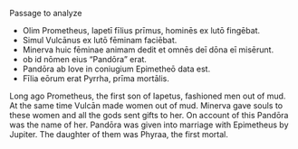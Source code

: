 Passage to analyze
- Olim Prometheus, Iapetī fīlius prīmus, hominēs ex lutō fingēbat.
- Simul Vulcānus ex lutō fēminam faciēbat.
- Minerva huic fēminae animam dedit et omnēs deī dōna eī misērunt.
- ob id nōmen eius “Pandōra” erat.
- Pandōra ab Iove in coniugium Epimetheō data est.
- Fīlia eōrum erat Pyrrha, prīma mortālis.


Long ago Prometheus, the first son of Iapetus, fashioned men out of mud.
At the same time Vulcān made women out of mud.
Minerva gave souls to these women and all the gods sent gifts to her.
On account of this Pandōra was the name of her.
Pandōra was given into marriage with Epimetheus by Jupiter.
The daughter of them was Phyraa, the first mortal.
